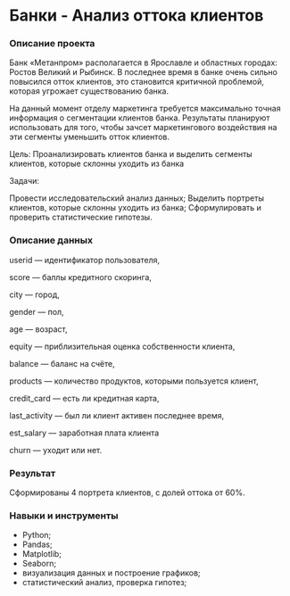 # Банки - Анализ оттока клиентов
### Описание проекта
Банк «Метанпром» располагается в Ярославле и областных городах: Ростов Великий и Рыбинск. В последнее время в банке очень сильно повысился отток клиентов, это становится критичной проблемой, которая угрожает существованию банка.

На данный момент отделу маркетинга требуется максимально точная информация о сегментации клиентов банка. Результаты планируют использовать для того, чтобы зачсет маркетингового воздействия на эти сегменты уменьшить отток клиентов.

Цель: Проанализировать клиентов банка и выделить сегменты клиентов, которые склонны уходить из банка

Задачи:

Провести исследовательский анализ данных;
Выделить портреты клиентов, которые склонны уходить из банка;
Сформулировать и проверить статистические гипотезы.

### Описание данных
userid — идентификатор пользователя,

score — баллы кредитного скоринга,

city — город,

gender — пол,

age — возраст,

equity — приблизительная оценка собственности клиента,

balance — баланс на счёте,

products — количество продуктов, которыми пользуется клиент,

credit_card — есть ли кредитная карта,

last_activity — был ли клиент активен последнее время,

est_salary — заработная плата клиента

churn — уходит или нет.

### Результат

Сформированы 4 портрета клиентов, с долей оттока от 60%. 

### Навыки и инструменты

+ Python;
+ Pandas;
+ Matplotlib;
+ Seaborn;
+ визуализация данных и построение графиков;
+ статистический анализ, проверка гипотез;
